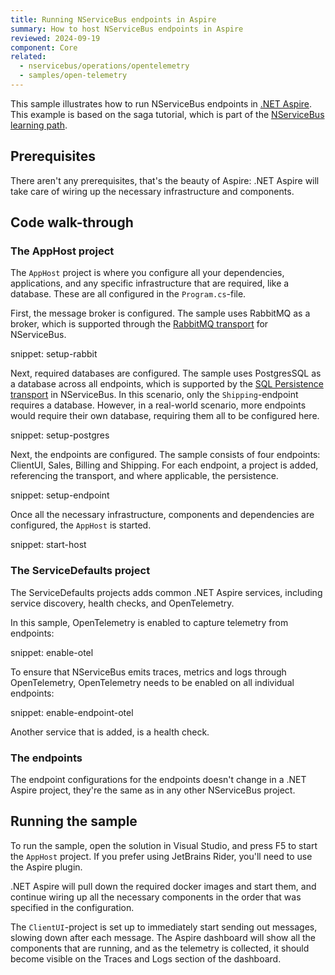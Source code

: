 ```yaml
---
title: Running NServiceBus endpoints in Aspire
summary: How to host NServiceBus endpoints in Aspire
reviewed: 2024-09-19
component: Core
related:
  - nservicebus/operations/opentelemetry
  - samples/open-telemetry
---
```


This sample illustrates how to run NServiceBus endpoints in [.NET Aspire](https://learn.microsoft.com/en-us/dotnet/aspire/get-started/aspire-overview).
This example is based on the saga tutorial, which is part of the [NServiceBus learning path](/tutorials/nservicebus-sagas).

## Prerequisites

There aren't any prerequisites, that's the beauty of Aspire: .NET Aspire will take care of wiring up the necessary infrastructure and components.

## Code walk-through

### The AppHost project

The `AppHost` project is where you configure all your dependencies, applications, and any specific infrastructure that are required, like a database.
These are all configured in the `Program.cs`-file.

First, the message broker is configured. The sample uses RabbitMQ as a broker, which is supported through the [RabbitMQ transport](/transports/rabbitmq) for NServiceBus.

snippet: setup-rabbit

Next, required databases are configured. The sample uses PostgresSQL as a database across all endpoints, which is supported by the [SQL Persistence transport](/persistence/sql) in NServiceBus.
In this scenario, only the `Shipping`-endpoint requires a database. However, in a real-world scenario, more endpoints would require their own database, requiring them all to be configured here.

snippet: setup-postgres

Next, the endpoints are configured. The sample consists of four endpoints: ClientUI, Sales, Billing and Shipping.
For each endpoint, a project is added, referencing the transport, and where applicable, the persistence.

snippet: setup-endpoint

Once all the necessary infrastructure, components and dependencies are configured, the `AppHost` is started.

snippet: start-host

### The ServiceDefaults project

The ServiceDefaults projects adds common .NET Aspire services, including service discovery, health checks, and OpenTelemetry.

In this sample, OpenTelemetry is enabled to capture telemetry from endpoints:

snippet: enable-otel

To ensure that NServiceBus emits traces, metrics and logs through OpenTelemetry, OpenTelemetry needs to be enabled on all individual endpoints:

snippet: enable-endpoint-otel

Another service that is added, is a health check.

### The endpoints

The endpoint configurations for the endpoints doesn't change in a .NET Aspire project, they're the same as in any other NServiceBus project.

## Running the sample

To run the sample, open the solution in Visual Studio, and press F5 to start the `AppHost` project. If you prefer using JetBrains Rider, you'll need to use the Aspire plugin.

.NET Aspire will pull down the required docker images and start them, and continue wiring up all the necessary components in the order that was specified in the configuration.

The `ClientUI`-project is set up to immediately start sending out messages, slowing down after each message.
The Aspire dashboard will show all the components that are running, and as the telemetry is collected, it should become visible on the Traces and Logs section of the dashboard.

